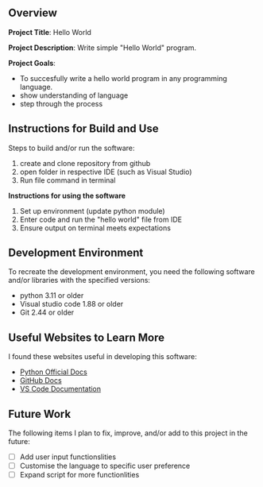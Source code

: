 ## Overview

**Project Title**: Hello World

**Project Description**: Write simple "Hello World" program.

**Project Goals**: 
- To succesfully write a hello world program in any programming language.
- show understanding of language
- step through the process

## Instructions for Build and Use

Steps to build and/or run the software:

1. create and clone repository from github
2. open folder in respective IDE (such as Visual Studio)
3. Run file command in terminal

**Instructions for using the software**

1. Set up environment (update python module)
2. Enter code and run the "hello world" file from IDE
3. Ensure output on terminal meets expectations

## Development Environment 

To recreate the development environment, you need the following software and/or libraries with the specified versions:

* python 3.11 or older
* Visual studio code 1.88 or older
* Git 2.44 or older

## Useful Websites to Learn More

I found these websites useful in developing this software:

* [Python Official Docs](https://docs.python.org/3/)
* [GitHub Docs](https://docs.github.com/en)
* [VS Code Documentation](https://code.visualstudio.com/docs)

## Future Work

The following items I plan to fix, improve, and/or add to this project in the future:

* [ ] Add user input functionslities 
* [ ] Customise the language to specific user preference
* [ ] Expand script for more functionlities
